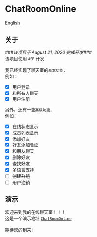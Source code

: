 # ChatRoomOnline
[English](https://github.com/xiarimangguo/ChatRoomOnline/blob/master/README.md)
## 关于
*###该项目于 August 21, 2020 完成开发###*  
该项目使用 `ASP` 开发  
<br />
我已经实现了聊天室的`基本功能`，  
例如：
- [x] 用户登录
- [x] 和所有人聊天
- [x] 用户注册  

另外，还有一些`高级功能`，    
例如：
- [x] 在线状态显示
- [x] 成员列表显示
- [x] 添加好友
- [x] 好友添加验证
- [x] 和朋友聊天
- [x] 删除好友
- [x] 查找好友
- [x] 多语言支持
- [ ] ~~创建群组~~
- [ ] ~~用户注销~~  

## 演示
欢迎来到我的在线聊天室！！！    
这是一个演示地址 [`ChatRoomOnline`](http://fscache20.cooles.top/login/login.html?lge=zh-cn)    
<br />
期待您的到来！
